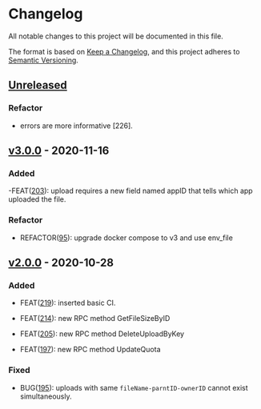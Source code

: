 # Changelog

All notable changes to this project will be documented in this file.

The format is based on [Keep a Changelog](https://keepachangelog.com/en/1.0.0/),
and this project adheres to [Semantic Versioning](https://semver.org/spec/v2.0.0.html).

## [Unreleased]

### Refactor

- errors are more informative [226].

## [v3.0.0] - 2020-11-16

### Added

-FEAT([203](https://github.com/meateam/file-service/issues/203)): upload requires a new field named appID that tells which app uploaded the file.

### Refactor

- REFACTOR([95](https://github.com/meateam/drive-project/issues/96)): upgrade docker compose to v3 and use env_file

## [v2.0.0] - 2020-10-28

### Added

- FEAT([219](https://github.com/meateam/file-service/pull/219)): inserted basic CI.

- FEAT([214](https://github.com/meateam/file-service/pull/214/files)): new RPC method GetFileSizeByID

- FEAT([205](https://github.com/meateam/file-service/pull/205/files)): new RPC method DeleteUploadByKey

- FEAT([197](https://github.com/meateam/file-service/pull/197/files)): new RPC method UpdateQuota

### Fixed

- BUG([195](https://github.com/meateam/file-service/issues/195)): uploads with same `fileName-parntID-ownerID` cannot exist simultaneously.


[unreleased]: https://github.com/meateam/file-service/compare/master...develop
[v2.0.0]: https://github.com/meateam/file-service/compare/v1.3...v2.0.0
[v3.0.0]: https://github.com/meateam/file-service/compare/v2.0.0...v3.0.0
